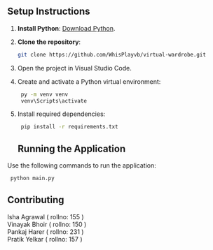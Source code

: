 ## Setup Instructions
1. **Install Python**: [Download Python](https://www.python.org/downloads/).
2. **Clone the repository**:
   ```bash
   git clone https://github.com/WhisPlayvb/virtual-wardrobe.git
    ```

3. Open the project in Visual Studio Code.
4. Create and activate a Python virtual environment:
   ```bash
    py -m venv venv
    venv\Scripts\activate
    ```
5. Install required dependencies:
   ```bash
    pip install -r requirements.txt
    ```

   ## Running the Application
Use the following commands to run the application:
   ```bash
    python main.py
```


## Contributing
 Isha Agrawal   ( rollno: 155 )  
 Vinayak Bhoir  ( rollno: 150 )  
 Pankaj Harer   ( rollno: 231 )  
 Pratik Yelkar  ( rollno: 157 )  
